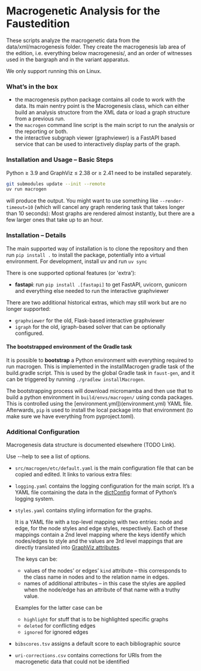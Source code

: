 Macrogenetic Analysis for the Faustedition
==========================================

These scripts analyze the macrogenetic data from the data/xml/macrogenesis folder. They create the macrogenesis lab area of the edition, i.e. everything below macrogenesis/, and an order of witnesses used in the bargraph and in the variant apparatus.

We only support running this on Linux.

### What’s in the box

- the macrogenesis python package contains all code to work with the data. Its main nentry point is the Macrogenesis class, which can either build an analysis structore from the XML data or load a graph structure from a previous run.
- the `macrogen` command line script is the main script to run the analysis or the reporting or both.
- the interactive subgraph viewer (graphviewer) is a FastAPI based service that can be used to interactively display parts of the graph.

### Installation and Usage – Basic Steps

Python ≥ 3.9 and GraphViz ≤ 2.38 or ≥ 2.41 need to be installed separately.

```bash
git submodules update --init --remote
uv run macrogen
```

will produce the output. You might want to use something like `--render-timeout=10` (which will cancel any graph rendering task that takes longer than 10 seconds): Most graphs are rendered almost instantly, but there are a few larger ones that take up to an hour.

### Installation – Details

The main supported way of installation is to clone the repository and then run `pip install .` to install the package, potentially into a virtual environment. For development, install uv and run `uv sync`

There is one supported optional features (or 'extra'):

* __fastapi__: run `pip install .[fastapi]` to get FastAPI, uvicorn, gunicorn and everything else needed to run the interactive graphviewer

There are two additional historical extras, which may still work but are no longer supported:

* `graphviewer` for the old, Flask-based interactive graphviewer
* `igraph` for the old, igraph-based solver that can be optionally configured.

#### The bootstrapped environment of the Gradle task

It is possible to __bootstrap__ a Python environment with everything required to run macrogen. This is implemented in the installMacrogen gradle task of the build.gradle script. This is used by the global Gradle task in `faust-gen`, and it can be triggered by running `./gradlew installMacrogen`. 

The bootstrapping process will download micromamba and then use that to build a python environment in `build/envs/macrogen/` using conda packages. This is controlled using the [environment.yml])(environment.yml) YAML file. Afterwards, `pip` is used to install the local package into that environment (to make sure we have everything from pyproject.toml). 


### Additional Configuration

Macrogenesis data structure is documented elsewhere (TODO Link).

Use --help to see a list of options.

* `src/macrogen/etc/default.yaml` is the main configuration file that can be copied and edited. It links to various extra files:
* `logging.yaml` contains the logging configuration for the main script. It’s a YAML file containing the data in the [dictConfig](https://docs.python.org/3/library/logging.config.html#logging.config.dictConfig) format of Python’s logging system.
* `styles.yaml` contains styling information for the graphs.

   It is a YAML file with a top-level mapping with two entries: node and edge, for the node styles and edge styles, respectively. Each of these mappings contain a 2nd level mapping where the keys identify which nodes/edges to style and the values are 3rd level mappings that are directly translated into [GraphViz attributes](https://www.graphviz.org/doc/info/attrs.html#d:stylesheet).

   The keys can be:

   - values of the nodes’ or edges’ `kind` attribute – this corresponds to the class name in nodes and to the relation name in edges.
   - names of additional attributes – in this case the styles are applied when the node/edge has an attribute of that name with a truthy value. 
   
   Examples for the latter case can be
   
   * `highlight` for stuff that is to be highlighted specific graphs
   * `deleted` for conflicting edges
   * `ignored` for ignored edges

* `bibscores.tsv` assigns a default score to each bibliographic source
* `uri-corrections.csv` contains corrections for URIs from the macrogenetic data that could not be identified
